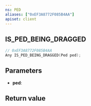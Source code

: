 ```yaml
---
ns: PED
aliases: ["0xEF3A8772F085B4AA"]
apiset: client
---
```

## IS_PED_BEING_DRAGGED

```c
// 0xEF3A8772F085B4AA
Any IS_PED_BEING_DRAGGED(Ped ped);
```


## Parameters
* **ped**:

## Return value

